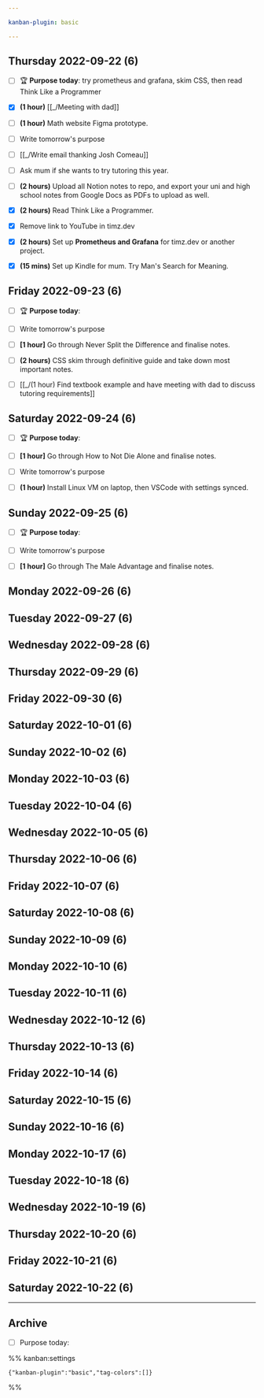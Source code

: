 ```yaml
---

kanban-plugin: basic

---
```


## Thursday 2022-09-22 (6)

- [ ] 🏆 **Purpose today**: try prometheus and grafana, skim CSS, then read Think Like a Programmer
- [x] **(1 hour)** [[_/Meeting with dad]]
- [ ] **(1 hour)** Math website Figma prototype.
- [ ] Write tomorrow's purpose
- [ ] [[_/Write email thanking Josh Comeau]]
- [ ] Ask mum if she wants to try tutoring this year.
- [ ] **(2 hours)** Upload all Notion notes to repo, and export your uni and high school notes from Google Docs as PDFs to upload as well.
- [x] **(2 hours)** Read Think Like a Programmer.
- [x] Remove link to YouTube in timz.dev
- [x] **(2 hours)** Set up **Prometheus and Grafana** for timz.dev or another project.
- [x] **(15 mins)** Set up Kindle for mum. Try Man's Search for Meaning.


## Friday 2022-09-23 (6)

- [ ] 🏆 **Purpose today**:
- [ ] Write tomorrow's purpose
- [ ] **[1 hour]** Go through Never Split the Difference and finalise notes.
- [ ] **(2 hours)** CSS skim through definitive guide and take down most important notes.
- [ ] [[_/(1 hour) Find textbook example and have meeting with dad to discuss tutoring requirements]]


## Saturday 2022-09-24 (6)

- [ ] 🏆 **Purpose today**:
- [ ] **[1 hour]** Go through How to Not Die Alone and finalise notes.
- [ ] Write tomorrow's purpose
- [ ] **(1 hour)** Install Linux VM on laptop, then VSCode with settings synced.


## Sunday 2022-09-25 (6)

- [ ] 🏆 **Purpose today**:
- [ ] Write tomorrow's purpose
- [ ] **[1 hour]** Go through The Male Advantage and finalise notes.


## Monday 2022-09-26 (6)



## Tuesday 2022-09-27 (6)



## Wednesday 2022-09-28 (6)



## Thursday 2022-09-29 (6)



## Friday 2022-09-30 (6)



## Saturday 2022-10-01 (6)



## Sunday 2022-10-02 (6)



## Monday 2022-10-03 (6)



## Tuesday 2022-10-04 (6)



## Wednesday 2022-10-05 (6)



## Thursday 2022-10-06 (6)



## Friday 2022-10-07 (6)



## Saturday 2022-10-08 (6)



## Sunday 2022-10-09 (6)



## Monday 2022-10-10 (6)



## Tuesday 2022-10-11 (6)



## Wednesday 2022-10-12 (6)



## Thursday 2022-10-13 (6)



## Friday 2022-10-14 (6)



## Saturday 2022-10-15 (6)



## Sunday 2022-10-16 (6)



## Monday 2022-10-17 (6)



## Tuesday 2022-10-18 (6)



## Wednesday 2022-10-19 (6)



## Thursday 2022-10-20 (6)



## Friday 2022-10-21 (6)



## Saturday 2022-10-22 (6)



***

## Archive

- [ ] Purpose today:

%% kanban:settings
```
{"kanban-plugin":"basic","tag-colors":[]}
```
%%